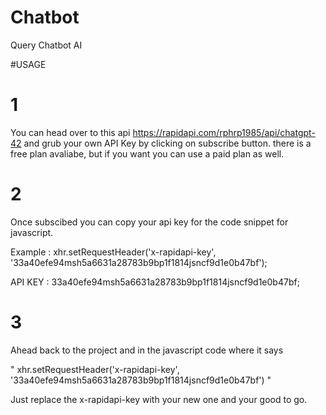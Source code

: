 # Chatbot
Query Chatbot AI

#USAGE

# 1 
You can head over to this api https://rapidapi.com/rphrp1985/api/chatgpt-42 and grub your own API Key by clicking on subscribe button.
there is a free plan avaliabe, but if you want you can use a paid plan as well.

# 2 
Once subscibed you can copy your api key for the code snippet for javascript.

Example : xhr.setRequestHeader('x-rapidapi-key', '33a40efe94msh5a6631a28783b9bp1f1814jsncf9d1e0b47bf'); 

API KEY : 33a40efe94msh5a6631a28783b9bp1f1814jsncf9d1e0b47bf;

# 3
Ahead back to the project and in the javascript code where it says 

" xhr.setRequestHeader('x-rapidapi-key', '33a40efe94msh5a6631a28783b9bp1f1814jsncf9d1e0b47bf') "

Just replace the x-rapidapi-key with your new one and your good to go.
